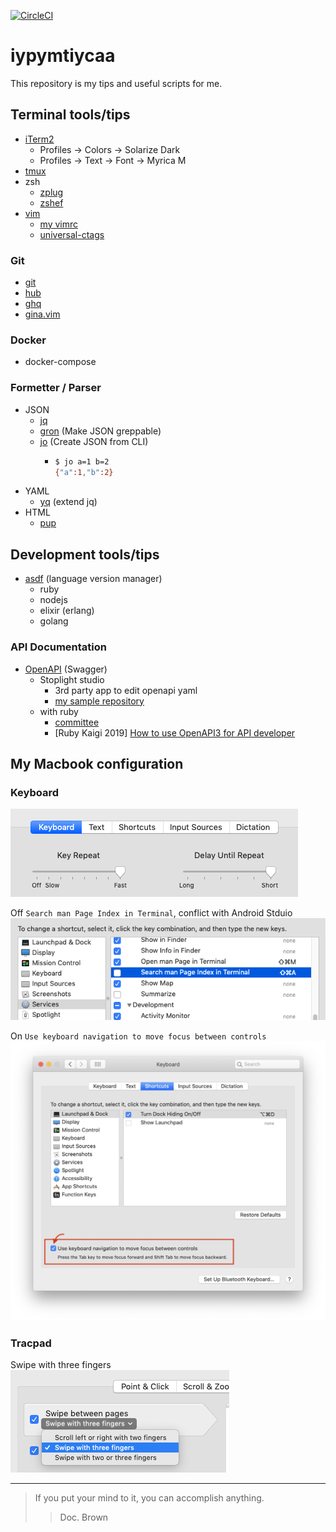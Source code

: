 [![CircleCI](https://circleci.com/gh/yasuhiroki/iypymtiycaa.svg?style=svg)](https://circleci.com/gh/yasuhiroki/iypymtiycaa)

# iypymtiycaa

This repository is my tips and useful scripts for me.

## Terminal tools/tips

- [iTerm2](https://iterm2.com/)
  - Profiles -> Colors -> Solarize Dark
  - Profiles -> Text -> Font -> Myrica M
- [tmux](https://github.com/tmux/tmux)
- zsh
  - [zplug](https://github.com/zplug/zplug)
  - [zshef](https://github.com/yasuhiroki/zshef)
- [vim](https://github.com/vim/vim)
  - [my vimrc](https://github.com/yasuhiroki/vimrc)
  - [universal-ctags](https://github.com/universal-ctags/ctags)

### Git

- [git](https://github.com/git/git)
- [hub](https://github.com/github/hub)
- [ghq](https://github.com/motemen/ghq)
- [gina.vim](https://github.com/lambdalisue/gina.vim)

### Docker

- docker-compose

### Formetter / Parser

- JSON
  - [jq](https://github.com/stedolan/jq)
  - [gron](https://github.com/tomnomnom/gron) (Make JSON greppable)
  - [jo](https://github.com/jpmens/jo) (Create JSON from CLI)
    - ```bash
      $ jo a=1 b=2
      {"a":1,"b":2}
      ```
- YAML
  - [yq](https://github.com/kislyuk/yq) (extend jq)
- HTML
  - [pup](https://github.com/ericchiang/pup)

## Development tools/tips

- [asdf](https://github.com/asdf-vm/asdf) (language version manager)
  - ruby
  - nodejs
  - elixir (erlang)
  - golang

### API Documentation

- [OpenAPI](https://github.com/OAI/OpenAPI-Specification) (Swagger)
  - Stoplight studio
    - 3rd party app to edit openapi yaml
    - [my sample repository](https://github.com/yasuhiroki/stoplight-studio-sample)
  - with ruby
    - [committee](https://github.com/interagent/committee)
    - [Ruby Kaigi 2019] [How to use OpenAPI3 for API developer](https://rubykaigi.org/2019/presentations/ota42y.html)

## My Macbook configuration

### Keyboard

![](./img/mac-pref-keyboard.png)

Off `Search man Page Index in Terminal`, conflict with Android Stduio  
![](img/mac-pref-keyboard-shortcut.png)

On `Use keyboard navigation to move focus between controls`  
![](img/mac-pref-keyboard-navigation.png)

### Tracpad

Swipe with three fingers  
![](img/mac-pref-tracpad.png)

---

> If you put your mind to it, you can accomplish anything.
>> Doc. Brown

